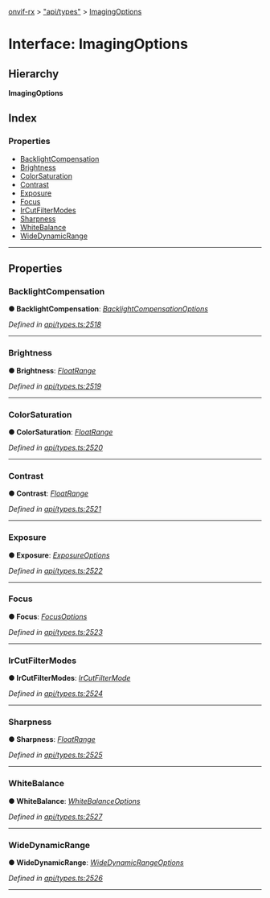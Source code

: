 [onvif-rx](../README.md) > ["api/types"](../modules/_api_types_.md) > [ImagingOptions](../interfaces/_api_types_.imagingoptions.md)

# Interface: ImagingOptions

## Hierarchy

**ImagingOptions**

## Index

### Properties

* [BacklightCompensation](_api_types_.imagingoptions.md#backlightcompensation)
* [Brightness](_api_types_.imagingoptions.md#brightness)
* [ColorSaturation](_api_types_.imagingoptions.md#colorsaturation)
* [Contrast](_api_types_.imagingoptions.md#contrast)
* [Exposure](_api_types_.imagingoptions.md#exposure)
* [Focus](_api_types_.imagingoptions.md#focus)
* [IrCutFilterModes](_api_types_.imagingoptions.md#ircutfiltermodes)
* [Sharpness](_api_types_.imagingoptions.md#sharpness)
* [WhiteBalance](_api_types_.imagingoptions.md#whitebalance)
* [WideDynamicRange](_api_types_.imagingoptions.md#widedynamicrange)

---

## Properties

<a id="backlightcompensation"></a>

###  BacklightCompensation

**● BacklightCompensation**: *[BacklightCompensationOptions](_api_types_.backlightcompensationoptions.md)*

*Defined in [api/types.ts:2518](https://github.com/patrickmichalina/onvif-rx/blob/034e4d6/src/api/types.ts#L2518)*

___
<a id="brightness"></a>

###  Brightness

**● Brightness**: *[FloatRange](_api_types_.floatrange.md)*

*Defined in [api/types.ts:2519](https://github.com/patrickmichalina/onvif-rx/blob/034e4d6/src/api/types.ts#L2519)*

___
<a id="colorsaturation"></a>

###  ColorSaturation

**● ColorSaturation**: *[FloatRange](_api_types_.floatrange.md)*

*Defined in [api/types.ts:2520](https://github.com/patrickmichalina/onvif-rx/blob/034e4d6/src/api/types.ts#L2520)*

___
<a id="contrast"></a>

###  Contrast

**● Contrast**: *[FloatRange](_api_types_.floatrange.md)*

*Defined in [api/types.ts:2521](https://github.com/patrickmichalina/onvif-rx/blob/034e4d6/src/api/types.ts#L2521)*

___
<a id="exposure"></a>

###  Exposure

**● Exposure**: *[ExposureOptions](_api_types_.exposureoptions.md)*

*Defined in [api/types.ts:2522](https://github.com/patrickmichalina/onvif-rx/blob/034e4d6/src/api/types.ts#L2522)*

___
<a id="focus"></a>

###  Focus

**● Focus**: *[FocusOptions](_api_types_.focusoptions.md)*

*Defined in [api/types.ts:2523](https://github.com/patrickmichalina/onvif-rx/blob/034e4d6/src/api/types.ts#L2523)*

___
<a id="ircutfiltermodes"></a>

###  IrCutFilterModes

**● IrCutFilterModes**: *[IrCutFilterMode](../enums/_api_types_.ircutfiltermode.md)*

*Defined in [api/types.ts:2524](https://github.com/patrickmichalina/onvif-rx/blob/034e4d6/src/api/types.ts#L2524)*

___
<a id="sharpness"></a>

###  Sharpness

**● Sharpness**: *[FloatRange](_api_types_.floatrange.md)*

*Defined in [api/types.ts:2525](https://github.com/patrickmichalina/onvif-rx/blob/034e4d6/src/api/types.ts#L2525)*

___
<a id="whitebalance"></a>

###  WhiteBalance

**● WhiteBalance**: *[WhiteBalanceOptions](_api_types_.whitebalanceoptions.md)*

*Defined in [api/types.ts:2527](https://github.com/patrickmichalina/onvif-rx/blob/034e4d6/src/api/types.ts#L2527)*

___
<a id="widedynamicrange"></a>

###  WideDynamicRange

**● WideDynamicRange**: *[WideDynamicRangeOptions](_api_types_.widedynamicrangeoptions.md)*

*Defined in [api/types.ts:2526](https://github.com/patrickmichalina/onvif-rx/blob/034e4d6/src/api/types.ts#L2526)*

___

